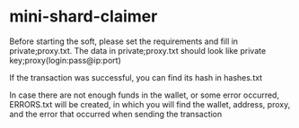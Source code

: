 # mini-shard-claimer

Before starting the soft, please set the requirements and fill in private;proxy.txt. The data in private;proxy.txt should look like private key;proxy(login:pass@ip:port)

If the transaction was successful, you can find its hash in hashes.txt

In case there are not enough funds in the wallet, or some error occurred, ERRORS.txt will be created, in which you will find the wallet, address, proxy, and the error that occurred when sending the transaction
